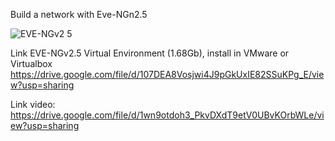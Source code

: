 Build a network with Eve-NGn2.5 

![EVE-NGv2 5](https://user-images.githubusercontent.com/45866310/158059036-256895f3-fb99-4dea-9911-5814f292c5cb.png)

Link EVE-NGv2.5 Virtual Environment (1.68Gb), install in VMware or Virtualbox
https://drive.google.com/file/d/107DEA8Vosjwi4J9pGkUxIE82SSuKPg_E/view?usp=sharing

Link video:
https://drive.google.com/file/d/1wn9otdoh3_PkvDXdT9etV0UBvKOrbWLe/view?usp=sharing
